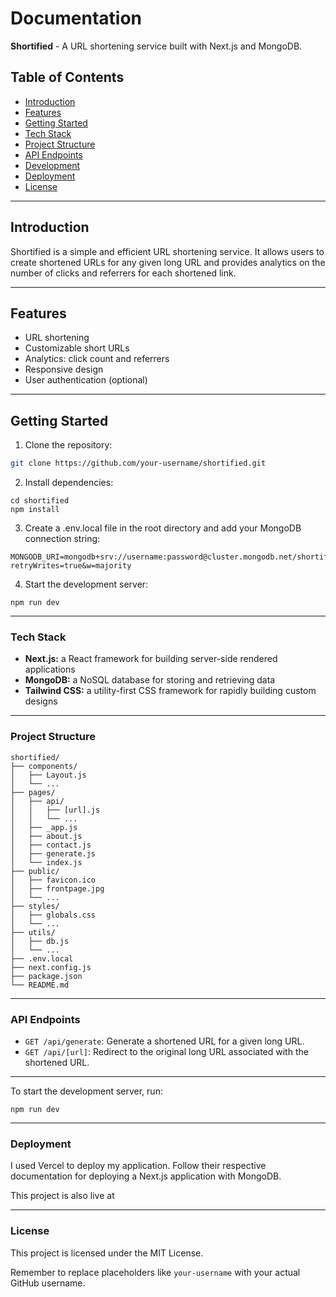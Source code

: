 <!-- Make a documentation related to this project -->

# Documentation

**Shortified** - A URL shortening service built with Next.js and MongoDB.

## Table of Contents

- [Introduction](#introduction)
- [Features](#features)
- [Getting Started](#getting-started)
- [Tech Stack](#tech-stack)
- [Project Structure](#project-structure)
- [API Endpoints](#api-endpoints)
- [Development](#development)
- [Deployment](#deployment)
- [License](#license)

----------

## Introduction

Shortified is a simple and efficient URL shortening service. It allows users to create shortened URLs for any given long URL and provides analytics on the number of clicks and referrers for each shortened link.

----------

## Features

- URL shortening
- Customizable short URLs
- Analytics: click count and referrers
- Responsive design
- User authentication (optional)

----------

## Getting Started

1. Clone the repository:

```bash
git clone https://github.com/your-username/shortified.git
```

2. Install dependencies:

```shell
cd shortified
npm install
```

3. Create a .env.local file in the root directory and add your MongoDB connection string:
```shell
MONGODB_URI=mongodb+srv://username:password@cluster.mongodb.net/shortified?retryWrites=true&w=majority
```

4. Start the development server:
```shell
npm run dev
```

----------

### Tech Stack

- **Next.js:** a React framework for building server-side rendered applications
- **MongoDB:** a NoSQL database for storing and retrieving data
- **Tailwind CSS:** a utility-first CSS framework for rapidly building custom designs

----------

### Project Structure

```shell
shortified/
├── components/
│   ├── Layout.js
│   └── ...
├── pages/
│   ├── api/
│   │   ├── [url].js
│   │   └── ...
│   ├── _app.js
│   ├── about.js
│   ├── contact.js
│   ├── generate.js
│   └── index.js
├── public/
│   ├── favicon.ico
│   ├── frontpage.jpg
│   └── ...
├── styles/
│   ├── globals.css
│   └── ...
├── utils/
│   ├── db.js
│   └── ...
├── .env.local
├── next.config.js
├── package.json
└── README.md
```

----------

### API Endpoints
- `GET /api/generate`: Generate a shortened URL for a given long URL.
- `GET /api/[url]`: Redirect to the original long URL associated with the shortened URL.

----------

To start the development server, run:
```shell
npm run dev
```
----------

### Deployment
I used Vercel to deploy my application. Follow their respective documentation for deploying a Next.js application with MongoDB.

This project is also live at
[](https://)

----------

### License
This project is licensed under the MIT License.


Remember to replace placeholders like `your-username` with your actual GitHub username.
````
